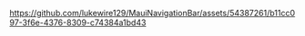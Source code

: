 

https://github.com/lukewire129/MauiNavigationBar/assets/54387261/b11cc097-3f6e-4376-8309-c74384a1bd43

